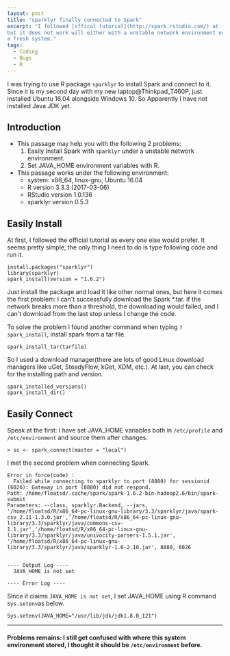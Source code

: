```yaml
---
layout: post
title: "sparklyr finally connected to Spark"
excerpt: "I followed [offical tutorial](http://spark.rstudio.com/) at first,
but it does not work will either with a unstable network environment or
a fresh system."
tags:
  - Coding
  - Bugs
  - R
---
```



I was trying to use R package `sparklyr` to install Spark and
connect to it. Since it is my second day with my new
laptop@Thinkpad_T460P, just installed Ubuntu 16.04 alongside
Windows 10. So Apparently I have not installed Java JDK yet.


## Introduction
- This passage may help you with the following 2 problems:
  1. Easily Install Spark with `sparklyr` under a unstable
  network environment.
  2. Set JAVA_HOME environment variables with R.
- This passage works under the following environment:
  - system: x86_64, linux-gnu, Ubuntu 16.04
  - R version 3.3.3 (2017-03-06)
  - RStudio version 1.0.136
  - sparklyr version 0.5.3

## Easily Install
At first, I followed the official tutorial as every one else
would prefer. It seems pretty simple, the only thing I need to
do is type following code and run it.

```
install.packages("sparklyr")
library(sparklyr)
spark_install(version = "1.6.2")
```
Just install the package and load it like other normal ones, but
here it comes the first problem: I can't successfully download the Spark
*.tar. if the network breaks more than a threshold, the downloading
would failed, and I can't download from the last stop unless I change
the code.

To solve the problem I found another command when typing `?spark_install`,
install spark from a tar file.

```
spark_install_tar(tarfile)
```
So I used a download manager(there are lots of good Linux download
managers like uGet, SteadyFlow, kGet, XDM, etc.). At last, you can
check for the installing path and version.

```
spark_installed_versions()
spark_install_dir()
```

## Easily Connect
Speak at the first: I have set JAVA_HOME variables both in `/etc/profile`
and `/etc/environment` and source them after changes.

```
> sc <- spark_connect(master = "local")
```
I met the second problem when connecting Spark.

```
Error in force(code) :
  Failed while connecting to sparklyr to port (8880) for sessionid (6026): Gateway in port (8880) did not respond.
Path: /home/floatsd/.cache/spark/spark-1.6.2-bin-hadoop2.6/bin/spark-submit
Parameters: --class, sparklyr.Backend, --jars, '/home/floatsd/R/x86_64-pc-linux-gnu-library/3.3/sparklyr/java/spark-csv_2.11-1.3.0.jar','/home/floatsd/R/x86_64-pc-linux-gnu-library/3.3/sparklyr/java/commons-csv-1.1.jar','/home/floatsd/R/x86_64-pc-linux-gnu-library/3.3/sparklyr/java/univocity-parsers-1.5.1.jar', '/home/floatsd/R/x86_64-pc-linux-gnu-library/3.3/sparklyr/java/sparklyr-1.6-2.10.jar', 8880, 6026


---- Output Log ----
  JAVA_HOME is not set

---- Error Log ----
```

Since it claims `JAVA_HOME is not set`, I set JAVA_HOME using R
command `Sys.setenv`as below.

```
Sys.setenv(JAVA_HOME="/usr/lib/jdk/jdk1.8.0_121")
```

-----
#### Problems remains: I still get confused with where this system environment stored, I thought it should be `/etc/environment` before.

